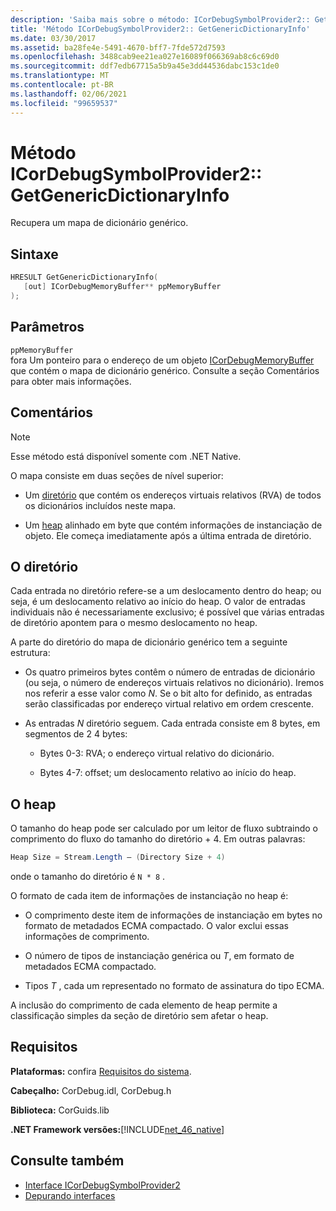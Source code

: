 ```yaml
---
description: 'Saiba mais sobre o método: ICorDebugSymbolProvider2:: GetGenericDictionaryInfo'
title: 'Método ICorDebugSymbolProvider2:: GetGenericDictionaryInfo'
ms.date: 03/30/2017
ms.assetid: ba28fe4e-5491-4670-bff7-7fde572d7593
ms.openlocfilehash: 3488cab9ee21ea027e16089f066369ab8c6c69d0
ms.sourcegitcommit: ddf7edb67715a5b9a45e3dd44536dabc153c1de0
ms.translationtype: MT
ms.contentlocale: pt-BR
ms.lasthandoff: 02/06/2021
ms.locfileid: "99659537"
---
```

# <a name="icordebugsymbolprovider2getgenericdictionaryinfo-method"></a>Método ICorDebugSymbolProvider2:: GetGenericDictionaryInfo

Recupera um mapa de dicionário genérico.

## <a name="syntax"></a>Sintaxe

```cpp
HRESULT GetGenericDictionaryInfo(
   [out] ICorDebugMemoryBuffer** ppMemoryBuffer
);
```

## <a name="parameters"></a>Parâmetros

`ppMemoryBuffer`\
fora Um ponteiro para o endereço de um objeto [ICorDebugMemoryBuffer](icordebugmemorybuffer-interface.md) que contém o mapa de dicionário genérico. Consulte a seção Comentários para obter mais informações.

## <a name="remarks"></a>Comentários

> [!NOTE]
> Esse método está disponível somente com .NET Native.

O mapa consiste em duas seções de nível superior:

- Um [diretório](#Directory) que contém os endereços virtuais relativos (RVA) de todos os dicionários incluídos neste mapa.

- Um [heap](#Heap) alinhado em byte que contém informações de instanciação de objeto. Ele começa imediatamente após a última entrada de diretório.

<a name="Directory"></a>

## <a name="the-directory"></a>O diretório

Cada entrada no diretório refere-se a um deslocamento dentro do heap; ou seja, é um deslocamento relativo ao início do heap. O valor de entradas individuais não é necessariamente exclusivo; é possível que várias entradas de diretório apontem para o mesmo deslocamento no heap.

A parte do diretório do mapa de dicionário genérico tem a seguinte estrutura:

- Os quatro primeiros bytes contêm o número de entradas de dicionário (ou seja, o número de endereços virtuais relativos no dicionário). Iremos nos referir a esse valor como *N*. Se o bit alto for definido, as entradas serão classificadas por endereço virtual relativo em ordem crescente.

- As entradas *N* diretório seguem. Cada entrada consiste em 8 bytes, em segmentos de 2 4 bytes:

  - Bytes 0-3: RVA; o endereço virtual relativo do dicionário.

  - Bytes 4-7: offset; um deslocamento relativo ao início do heap.

<a name="Heap"></a>

## <a name="the-heap"></a>O heap

O tamanho do heap pode ser calculado por um leitor de fluxo subtraindo o comprimento do fluxo do tamanho do diretório + 4. Em outras palavras:

```csharp
Heap Size = Stream.Length – (Directory Size + 4)
```

onde o tamanho do diretório é `N * 8` .

O formato de cada item de informações de instanciação no heap é:

- O comprimento deste item de informações de instanciação em bytes no formato de metadados ECMA compactado. O valor exclui essas informações de comprimento.

- O número de tipos de instanciação genérica ou *T*, em formato de metadados ECMA compactado.

- Tipos *T* , cada um representado no formato de assinatura do tipo ECMA.

A inclusão do comprimento de cada elemento de heap permite a classificação simples da seção de diretório sem afetar o heap.

## <a name="requirements"></a>Requisitos

**Plataformas:** confira [Requisitos do sistema](../../get-started/system-requirements.md).

**Cabeçalho:** CorDebug.idl, CorDebug.h

**Biblioteca:** CorGuids.lib

**.NET Framework versões:**[!INCLUDE[net_46_native](../../../../includes/net-46-native-md.md)]

## <a name="see-also"></a>Consulte também

- [Interface ICorDebugSymbolProvider2](icordebugsymbolprovider2-interface.md)
- [Depurando interfaces](debugging-interfaces.md)
